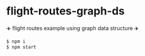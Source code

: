 # flight-routes-graph-ds

✈️ flight routes example using graph data structure ✈️

```bash
$ npm i
$ npm start
```
